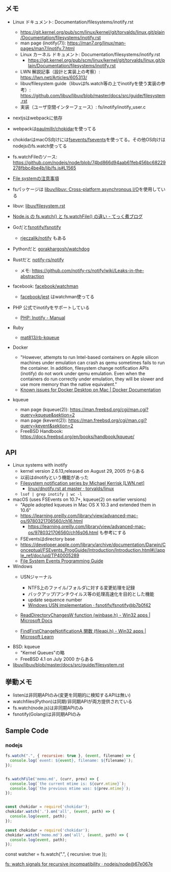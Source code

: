 ## メモ

* Linux ドキュメント: Documentation/filesystems/inotify.rst
    * https://git.kernel.org/pub/scm/linux/kernel/git/torvalds/linux.git/plain/Documentation/filesystems/inotify.rst
  * man page (inotify(7)): https://man7.org/linux/man-pages/man7/inotify.7.html
  * Linux カーネル ドキュメント: Documentation/filesystems/inotify.rst
  	* https://git.kernel.org/pub/scm/linux/kernel/git/torvalds/linux.git/plain/Documentation/filesystems/inotify.rst
  * LWN 解説記事（設計と実装上の考察）: https://lwn.net/Articles/605313/
  * libuv/filesystem guide（libuvはfs.watch等の上でinotifyを使う実装の参考）: https://github.com/libuv/libuv/blob/master/docs/src/guide/filesystem.rst
  * 実装（ユーザ空間インターフェース）: fs/inotify/inotify_user.c
* nextjsはwebpackに依存
* webpackは[paulmillr/chokidar](https://github.com/paulmillr/chokidar)を使ってる
* chokidarはmacOS向けには[fsevents/fsevents](https://github.com/fsevents/fsevents)を使ってる。その他OS向けはnodejsのfs.watch使ってる
* fs.watchFileのソース: https://github.com/nodejs/node/blob/74bd866d94aab61feb456bc68229278fbbc4be4b/lib/fs.js#L1565
* [File systemの注意事項](https://nodejs.org/docs/latest/api/fs.html#fs_caveats)
* fsパッケージは [libuv/libuv: Cross\-platform asynchronous I/O](https://github.com/libuv/libuv)を使用している
* libuv: [libuv/filesystem\.rst](https://github.com/libuv/libuv/blob/707dd7f17d9d84d972282666fee47dd3b216349b/docs/src/guide/filesystem.rst#file-change-events)
* [Node\.js の fs\.watch\(\) と fs\.watchFile\(\) の違い \- てっく煮ブログ](http://tech.nitoyon.com/ja/blog/2013/10/02/node-watch-impl/)

* Goだと[fsnotify/fsnotify](https://github.com/fsnotify/fsnotify)
  * [rjeczalik/notify](https://github.com/rjeczalik/notify) もある
* Pythonだと [gorakhargosh/watchdog](https://github.com/gorakhargosh/watchdog)
* Rustだと [notify\-rs/notify](https://github.com/notify-rs/notify)
  * メモ: https://github.com/notify-rs/notify/wiki/Leaks-in-the-abstraction

* facebook: [facebook/watchman](https://github.com/facebook/watchman)
  * [facebook/jest](https://github.com/facebook/jest) はwatchman使ってる
* PHP 公式でinotifyをサポートしている
  * [PHP: Inotify \- Manual](https://www.php.net/inotify)
* Ruby
  * [mat813/rb-kqueue](https://github.com/mat813/rb-kqueue)
* Docker
  * "However, attempts to run Intel-based containers on Apple silicon machines under emulation can crash as qemu sometimes fails to run the container. In addition, filesystem change notification APIs (inotify) do not work under qemu emulation. Even when the containers do run correctly under emulation, they will be slower and use more memory than the native equivalent."
  * [Known issues for Docker Desktop on Mac \| Docker Documentation](https://docs.docker.com/desktop/troubleshoot/known-issues/)
* kqueue
  * man page (kqueue(2)): https://man.freebsd.org/cgi/man.cgi?query=kqueue&sektion=2
  * man page (kevent(2)): https://man.freebsd.org/cgi/man.cgi?query=kevent&sektion=2
  * FreeBSD Handbook: https://docs.freebsd.org/en/books/handbook/kqueue/

## API

* Linux systems with inotify
  * kernel version 2.6.13,released on August 29, 2005 からある
  * 以前はdnotifyという機能があった
  * [Filesystem notification series by Michael Kerrisk \[LWN\.net\]](https://lwn.net/Articles/605313/)
    * [linux/dnotify\.rst at master · torvalds/linux](https://github.com/torvalds/linux/blob/master/Documentation/filesystems/dnotify.rst)
  * `lsof | grep inotify | wc -l`
* macOS (uses FSEvents on 10.7+, kqueue(2) on earlier versions)
  * "Apple adopted kqueues in Mac OS X 10.3 and extended them in 10.6"
  * https://learning.oreilly.com/library/view/advanced-mac-os/9780321706560/ch16.html
    * https://learning.oreilly.com/library/view/advanced-mac-os/9780321706560/ch16s06.html も参考にする
  * FSEventsはdirectory base
  * https://developer.apple.com/library/archive/documentation/Darwin/Conceptual/FSEvents_ProgGuide/Introduction/Introduction.html#//apple_ref/doc/uid/TP40005289
  * [File System Events Programming Guide](https://developer.apple.com/library/archive/documentation/Darwin/Conceptual/FSEvents_ProgGuide/Introduction/Introduction.html#//apple_ref/doc/uid/TP40005289)
* Windows
  * USNジャーナル
    * NTFS上のファイル/フォルダに対する変更処理を記録
    * バックアップ/アンチウイルス等の処理高速化を目的とした機能
    * update sequence number
    * [Windows USN implementation · fsnotify/fsnotify@b7b0f42](https://github.com/fsnotify/fsnotify/commit/b7b0f42a9297f2a13dc202c230eaf275abeac5d7)
  * [ReadDirectoryChangesW function \(winbase\.h\) \- Win32 apps \| Microsoft Docs](https://docs.microsoft.com/ja-jp/windows/win32/api/winbase/nf-winbase-readdirectorychangesw?redirectedfrom=MSDN)

  * [FindFirstChangeNotificationA 関数 \(fileapi\.h\) \- Win32 apps \| Microsoft Learn](https://learn.microsoft.com/ja-jp/windows/win32/api/fileapi/nf-fileapi-findfirstchangenotificationa)
* BSD: kqueue
  * "Kernel Queues"の略
  * FreeBSD 4.1 on July 2000 からある
* [libuv/libuv/blob/master/docs/src/guide/filesystem.rst](https://github.com/libuv/libuv/blob/master/docs/src/guide/filesystem.rst)

## 挙動メモ

* listenは非同期APIのみ(変更を同期的に検知するAPIは無い)
* watchfiles(Python)は同期/非同期APIが両方提供されている
* fs.watch(node.js)は非同期APIのみ
* fsnotify(Golang)は非同期APIのみ

## Sample Code

### nodejs

```js
fs.watch(".", { recursive: true }, (event, filename) => {
  console.log(`event: ${event}, filename: ${filename}`);
});


fs.watchFile('memo.md', (curr, prev) => {
  console.log(`the current mtime is: ${curr.mtime}`);
  console.log(`the previous mtime was: ${prev.mtime}`);
});


const chokidar = require('chokidar');
chokidar.watch('.').on('all', (event, path) => {
  console.log(event, path);
});

const chokidar = require('chokidar');
chokidar.watch('memo.md').on('all', (event, path) => {
  console.log(event, path);
});
```
const watcher = fs.watch(".", { recursive: true });

[fs: watch signals for recursive incompatibility · nodejs/node@67e067e](https://github.com/nodejs/node/commit/67e067eb0658281b647ff68a5a9e64ea2cfdb706)

